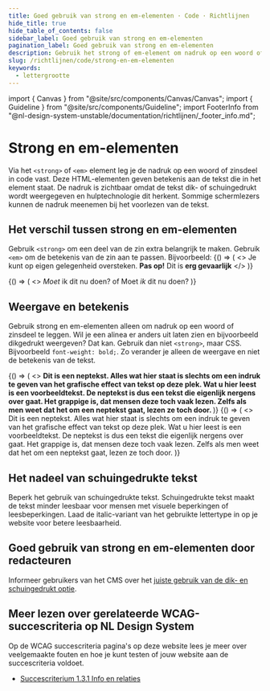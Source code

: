 ```yaml
---
title: Goed gebruik van strong en em-elementen · Code · Richtlijnen
hide_title: true
hide_table_of_contents: false
sidebar_label: Goed gebruik van strong en em-elementen
pagination_label: Goed gebruik van strong en em-elementen
description: Gebruik het strong of em-element om nadruk op een woord of zinsdeel te leggen. Gebruik deze elementen niet om een tekst op te maken.
slug: /richtlijnen/code/strong-en-em-elementen
keywords:
  - lettergrootte
---
```


<!-- @license CC0-1.0 -->

import { Canvas } from "@site/src/components/Canvas/Canvas";
import { Guideline } from "@site/src/components/Guideline";
import FooterInfo from "@nl-design-system-unstable/documentation/richtlijnen/\_footer_info.md";

# Strong en em-elementen

Via het `<strong>` of `<em>` element leg je de nadruk op een woord of zinsdeel in code vast. Deze HTML-elementen geven betekenis aan de tekst die in het element staat. De nadruk is zichtbaar omdat de tekst dik- of schuingedrukt wordt weergegeven en hulptechnologie dit herkent. Sommige schermlezers kunnen de nadruk meenemen bij het voorlezen van de tekst.

## Het verschil tussen strong en em-elementen

Gebruik `<strong>` om een deel van de zin extra belangrijk te maken. Gebruik `<em>` om de betekenis van de zin aan te passen. Bijvoorbeeld:
<Guideline appearance="do" title="Het strong-element gebruiken om een deel van de zin extra belangrijk te maken.">
<Canvas language="html">
{() => (
<>
<paragraph>
Je kunt op eigen gelegenheid oversteken. <strong>Pas op!</strong> Dit is <strong>erg gevaarlijk</strong>
</paragraph>
</>
)}
</Canvas>
</Guideline>

<Guideline appearance="do" title="Het em-element gebruiken om de betekenis van de zin aan te passen.">
  <Canvas language="html">
    {() => (
      <>
        <paragraph>
          <em>Moet</em> ik dit nu doen? of Moet <em>ik</em> dit nu doen?
        </paragraph>
      </>
    )}
  </Canvas>
</Guideline>

## Weergave en betekenis

Gebruik strong en em-elementen alleen om nadruk op een woord of zinsdeel te leggen. Wil je een alinea er anders uit laten zien en bijvoorbeeld dikgedrukt weergeven? Dat kan. Gebruik dan niet `<strong>`, maar CSS. Bijvoorbeeld `font-weight: bold;`. Zo verander je alleen de weergave en niet de betekenis van de tekst.

<Guideline appearance="dont" title="Hele alinea vet maken met de strong-tag.">
  <Canvas language="html">
    {() => (
      <>
        <paragraph>
          <strong>
            Dit is een neptekst. Alles wat hier staat is slechts om een indruk te geven van het grafische effect van
            tekst op deze plek. Wat u hier leest is een voorbeeldtekst. De neptekst is dus een tekst die eigenlijk
            nergens over gaat. Het grappige is, dat mensen deze toch vaak lezen. Zelfs als men weet dat het om een
            neptekst gaat, lezen ze toch door.
          </strong>
        </paragraph>
      </>
    )}
  </Canvas>
</Guideline>

<Guideline appearance="do" title="Hele alinea vet maken met font-weight:bold.">
  <Canvas language="html">
    {() => (
      <>
        <paragraph>
          <span style={{ fontWeight: 'bold' }}>
            Dit is een neptekst. Alles wat hier staat is slechts om een indruk te geven van het grafische effect van
            tekst op deze plek. Wat u hier leest is een voorbeeldtekst. De neptekst is dus een tekst die eigenlijk
            nergens over gaat. Het grappige is, dat mensen deze toch vaak lezen. Zelfs als men weet dat het om een
            neptekst gaat, lezen ze toch door.
          </span>
        </paragraph>
      </>
    )}
  </Canvas>
</Guideline>

## Het nadeel van schuingedrukte tekst

Beperk het gebruik van schuingedrukte tekst. Schuingedrukte tekst maakt de tekst minder leesbaar voor mensen met visuele beperkingen of leesbeperkingen. Laad de italic-variant van het gebruikte lettertype in op je website voor betere leesbaarheid.

## Goed gebruik van strong en em-elementen door redacteuren

Informeer gebruikers van het CMS over het [juiste gebruik van de dik- en schuingedrukt optie](/richtlijnen/content/tekstopmaak/tekst-benadrukken).

## Meer lezen over gerelateerde WCAG-succescriteria op NL Design System

Op de WCAG succescriteria pagina's op deze website lees je meer over veelgemaakte fouten en hoe je kunt testen of jouw website aan de succescriteria voldoet.

- [Succescriterium 1.3.1 Info en relaties](/wcag/1.3.1)

<FooterInfo />
